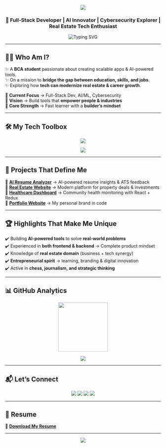 <!-- 🚀 Ultimate GitHub Profile README for Vishnu Varthan -->

<p align="center">
  <img src="https://capsule-render.vercel.app/api?type=waving&color=00C4FF&height=200&section=header&text=Vishnu%20Varthan&fontSize=50&fontColor=ffffff&animation=fadeIn&fontAlignY=38"/>
</p>

<h3 align="center">🌟 Full-Stack Developer | AI Innovator | Cybersecurity Explorer | Real Estate Tech Enthusiast</h3>

<p align="center">
  <img src="https://readme-typing-svg.herokuapp.com?font=Fira+Code&size=22&pause=1000&color=FFD700&width=700&lines=Turning+Ideas+into+Code;Solving+Job-Skill+Mismatch+with+AI;Blending+Tech+%26+Real+Estate;Always+Learning%2C+Always+Building" alt="Typing SVG" />
</p>

---

## 🧑‍💼 Who Am I?  

✨ A **BCA student** passionate about creating scalable apps & AI-powered tools.  
✨ On a mission to **bridge the gap between education, skills, and jobs**.  
✨ Exploring how **tech can modernize real estate & career growth**.  

🔹 **Current Focus** → Full-Stack Dev, AI/ML, Cybersecurity  
🔹 **Vision** → Build tools that **empower people & industries**  
🔹 **Core Strength** → Fast learner with a **builder’s mindset**  

---

## 🛠️ My Tech Toolbox  

<p align="center">
  <img src="https://skillicons.dev/icons?i=cpp,python,java,js,ts,html,css,react,redux,nodejs,express,mongodb,mysql,tailwind" />
</p>

<p align="center">
  <img src="https://skillicons.dev/icons?i=git,github,vscode,figma,ps,linux" />
</p>

---

## 🚀 Projects That Define Me  

🔹 [**AI Resume Analyzer**](#) → AI-powered resume insights & ATS feedback  
🔹 [**Real Estate Website**](#) → Modern platform for property deals & investments  
🔹 [**Healthcare Dashboard**](#) → Community health monitoring with React + Redux  
🔹 [**Portfolio Website**](#) → My personal brand in code  

---

## 🏆 Highlights That Make Me Unique  

✔️ Building **AI-powered tools** to solve **real-world problems**  
✔️ Experienced in **both frontend & backend** → Complete product mindset  
✔️ Knowledge of **real estate domain** (business + tech synergy)  
✔️ **Entrepreneurial spirit** → learning, branding & digital innovation  
✔️ Active in **chess, journalism, and strategic thinking**  

---

## 📊 GitHub Analytics  



<p align="center">
  <!-- Contribution Streak -->
  <img src="https://github-readme-streak-stats.herokuapp.com/?user=YOUR_GITHUB_USERNAME&theme=tokyonight" height="160"/>
</p>

<p align="center">
  <!-- Contribution Graph -->
  <img src="https://github-readme-activity-graph.vercel.app/graph?username=YOUR_GITHUB_USERNAME&theme=react-dark&bg_color=0d1117&hide_border=true" />
</p>



---

## 📬 Let’s Connect  

<p align="center">
  <a href="https://www.linkedin.com/in/vishnuvarthanentrepreneur/" target="_blank"><img src="https://img.shields.io/badge/LinkedIn-0A66C2?logo=linkedin&logoColor=white" /></a>
  <a href="mailto:vishnuvarthan814@gmail.com"><img src="https://img.shields.io/badge/Email-D14836?logo=gmail&logoColor=white" /></a>
  <a href="https://github.com/YOUR_GITHUB_USERNAME" target="_blank"><img src="https://img.shields.io/badge/GitHub-171515?logo=github&logoColor=white" /></a>
  <a href="https://twitter.com/YOUR_TWITTER" target="_blank"><img src="https://img.shields.io/badge/Twitter-1DA1F2?logo=twitter&logoColor=white" /></a>
</p>

---

## 📄 Resume  
🎯 [**Download My Resume**](#) 

---

<p align="center">
  <img src="https://capsule-render.vercel.app/api?type=waving&color=00C4FF&height=150&section=footer"/>
</p>
